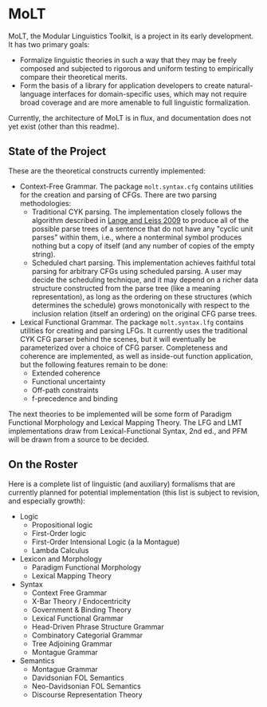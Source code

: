 MoLT
=======

MoLT, the Modular Linguistics Toolkit, is a project in its early development.
It has two primary goals:

* Formalize linguistic theories in such a way that they may be freely composed
  and subjected to rigorous and uniform testing to empirically compare their
  theoretical merits.
* Form the basis of a library for application developers to create
  natural-language interfaces for domain-specific uses, which may not require
  broad coverage and are more amenable to full linguistic formalization.

Currently, the architecture of MoLT is in flux, and documentation does not
yet exist (other than this readme).

State of the Project
--------------------

These are the theoretical constructs currently implemented:

* Context-Free Grammar. The package ```molt.syntax.cfg``` contains utilities
  for the creation and parsing of CFGs. There are two parsing methodologies:
  * Traditional CYK parsing. The implementation closely follows the algorithm
    described in [Lange and Leiss 2009][lange-leiss-2009] to produce all of
    the possible parse trees of a sentence that do not have any "cyclic unit
    parses" within them, i.e., where a nonterminal symbol produces nothing
    but a copy of itself (and any number of copies of the empty string).
  * Scheduled chart parsing. This implementation achieves faithful total
    parsing for arbitrary CFGs using scheduled parsing. A user may decide
    the scheduling technique, and it may depend on a richer data structure
    constructed from the parse tree (like a meaning representation), as
    long as the ordering on these structures (which determines the schedule)
    grows monotonically with respect to the inclusion relation (itself an
    ordering) on the original CFG parse trees.
* Lexical Functional Grammar. The package ```molt.syntax.lfg``` contains
  utilities for creating and parsing LFGs. It currently uses the
  traditional CYK CFG parser behind the scenes, but it will eventually
  be parameterized over a choice of CFG parser. Completeness and coherence
  are implemented, as well as inside-out function application, but the
  following features remain to be done:
  * Extended coherence
  * Functional uncertainty
  * Off-path constraints
  * f-precedence and binding

The next theories to be implemented will be some form of Paradigm Functional
Morphology and Lexical Mapping Theory. The LFG and LMT implementations
draw from Lexical-Functional Syntax, 2nd ed., and PFM will be drawn from a
source to be decided.

On the Roster
-------------

Here is a complete list of linguistic (and auxiliary) formalisms that are
currently planned for potential implementation
(this list is subject to revision, and especially growth):
* Logic
  * Propositional logic
  * First-Order logic
  * First-Order Intensional Logic (a la Montague)
  * Lambda Calculus
* Lexicon and Morphology
  * Paradigm Functional Morphology
  * Lexical Mapping Theory
* Syntax
  * Context Free Grammar
  * X-Bar Theory / Endocentricity
  * Government & Binding Theory
  * Lexical Functional Grammar
  * Head-Driven Phrase Structure Grammar
  * Combinatory Categorial Grammar
  * Tree Adjoining Grammar
  * Montague Grammar
* Semantics
  * Montague Grammar
  * Davidsonian FOL Semantics
  * Neo-Davidsonian FOL Semantics
  * Discourse Representation Theory

[lange-leiss-2009]: http://www.informatica-didactica.de/cmsmadesimple/index.php?page=LangeLeiss2009
                  "To CNF or not to CNF? An Efficient Yet Presentable Version of the CYK Algorithm"
